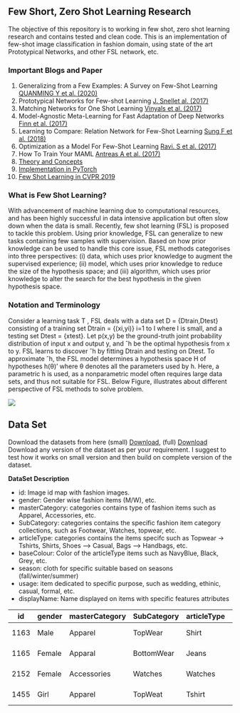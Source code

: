 ## Few Short, Zero Shot Learning Research

The objective of this repository is to working in few shot, zero shot learning research and contains tested and clean code. This is an implementation of
few-shot image classification in fashion domain, using state of the art Prototypical Networks, and other FSL network, etc.

### Important Blogs and Paper
1. Generalizing from a Few Examples: A Survey on Few-Shot Learning [QUANMING Y et al. (2020)](https://arxiv.org/pdf/1904.05046.pdf)
2. Prototypical Networks for Few-shot Learning [J. Snellet al. (2017)](https://arxiv.org/pdf/1703.05175.pdf)
3. Matching Networks for One Shot Learning [Vinyals et al. (2017)](https://arxiv.org/pdf/1606.04080.pdf)
4. Model-Agnostic Meta-Learning for Fast Adaptation of Deep Networks [Finn et al. (2017)](https://arxiv.org/pdf/1703.03400v3.pdf)
5. Learning to Compare: Relation Network for Few-Shot Learning [Sung F et al. (2018)](https://arxiv.org/pdf/1711.06025v2.pdf)
6. Optimization as a Model For Few-Shot Learning [Ravi. S et al. (2017)](https://openreview.net/pdf?id=rJY0-Kcll)
7. How To Train Your MAML [Antreas A et al. (2017)](https://arxiv.org/pdf/1810.09502.pdf)
8. [Theory and Concepts](https://towardsdatascience.com/advances-in-few-shot-learning-a-guided-tour-36bc10a68b77)
9. [Implementation in PyTorch](https://towardsdatascience.com/advances-in-few-shot-learning-reproducing-results-in-pytorch-aba70dee541d)
10. [Few Shot Learning in CVPR 2019](https://towardsdatascience.com/few-shot-learning-in-cvpr19-6c6892fc8c5)

### What is Few Shot Learning?
With advancement of machine learning due to computational resources, and has been highly successful in data intensive application but often slow down when the data is small. Recently, few shot learning (FSL) is proposed to tackle this problem. Using prior knowledge, FSL can generalize to new tasks containing few samples with supervision. Based on how prior knowledge can be used to handle this core issue, FSL methods categorises into three perspectives: (i) data, which uses prior knowledge to augment the supervised experience; (ii) model, which uses prior knowledge to reduce the size of the hypothesis
space; and (iii) algorithm, which uses prior knowledge to alter the search for the best hypothesis in the given hypothesis space. 

### Notation and Terminology
Consider a learning task T , FSL deals with a data set D = {Dtrain,Dtest} consisting of a training set Dtrain = {(xi,yi)} i=1 to I where I is small, and a testing set Dtest = {xtest}. Let p(x,y) be the ground-truth joint probability distribution of input x and output y, and ˆh be the optimal hypothesis from x to y. FSL learns to discover ˆh by fitting Dtrain and testing on Dtest. To approximate ˆh, the FSL model determines a hypothesis space H of hypotheses h(θ)’ where θ denotes all the parameters used by h. Here, a parametric h is used, as a nonparametric model often requires large data sets, and thus not suitable for FSL. Below Figure, illustrates about different perspective of FSL methods to solve problem.

![](https://github.com/Shandilya21/few_shot_research/raw/master/images/FSL_methods.jpg)

## Data Set
Download the datasets from here (small) [Download](https://www.kaggle.com/paramaggarwal/fashion-product-images-small), (full) [Download](https://www.kaggle.com/paramaggarwal/fashion-product-images-dataset/version/1) Download any version of the dataset as per your requirement. I suggest to test how it works on small version and then build on complete version of the dataset.

**DataSet Description**
- id: Image id map with fashion images.
- gender: Gender wise fashion items (M/W), etc. 
- masterCategory: categories contains type of fashion items such as Apparel, Accessories, etc.
- SubCategory: categories contains the specific fashion item category collections, such as Footwear, Watches, topwear, etc.  
- articleType: categories contains the items specifc such as Topwear -> Tshirts, Shirts, Shoes --> Casual, Bags --> Handbags, etc.  
- baseColour: Color of the articleType items such as NavyBlue, Black, Grey, etc. 
- season: cloth for specific suitable based on seasons (fall/winter/summer)
- usage: item dedicated to specific purpose, such as wedding, ethinic, casual, formal, etc.
- displayName: Name displayed on items with specific features attributes 


| id  | gender | masterCategory | SubCategory | articleType | baseColour | season | usage  | productDisplayName                 | 
|-----|--------|----------------|-------------|-------------|------------|--------|--------|------------------------------------|
|1163 | Male   | Apparel        | TopWear     | Shirt       | NavyBlue	 | Fall   | Ethnic | Turtle Check Men Navy Blue Shirt   |
|1165 | Female | Apparal        | BottomWear  | Jeans       | Black      | Summer | Casual | Peter England Female Party Jeans   |
|2152 | Female | Accessories    | Watches     | Watches     | Silver	 | Winter | Formal | Titan Women Silver Watch           |
|1455 | Girl   | Apparel        | TopWeat     | Tshirt      | Grey		 | Summer | Casual | Gini and Jony Girls Knit White Top |